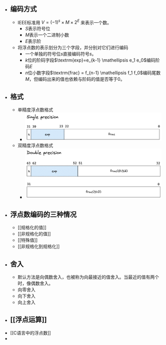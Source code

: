 - ## 编码方式
	- IEEE标准用 $V = (-1)^s \times M \times 2^E$ 来表示一个数。
		- $S$表示符号位
		- $M$表示一个二进制小数
		- $E$表示阶
	- 将浮点数的表示划分为三个字段，并分别对它们进行编码
		- 一个单独的符号位$s$直接编码符号$s$。
		- $k$位的阶码字段$\textrm{exp}=e_{k-1} \mathellipsis e_1 e_0$编码阶码$E$
		- $n$位小数字段$\textrm{frac} = f_{n-1} \mathellipsis f_1 f_0$编码尾数$M$，但编码出来的值也依赖与阶码的值是否等于0。
- ## 格式
	- 单精度浮点数格式
		- ![image.png](../assets/image_1652926171944_0.png)
	- 双精度浮点数格式
		- ![image.png](../assets/image_1652926242341_0.png)
- ## 浮点数编码的三种情况
	- [[规格化的值]]
	- [[非规格化的值]]
	- [[特殊值]]
	- [[非规格化到规格化]]
- ## 舍入
	- 默认方法是向偶数舍入，也被称为向最接近的值舍入。当最近的值有两个时，像偶数舍入。
	- 向零舍入
	- 向下舍入
	- 向上舍入
- ## [[浮点运算]]
- [[C语言中的浮点数]]
-